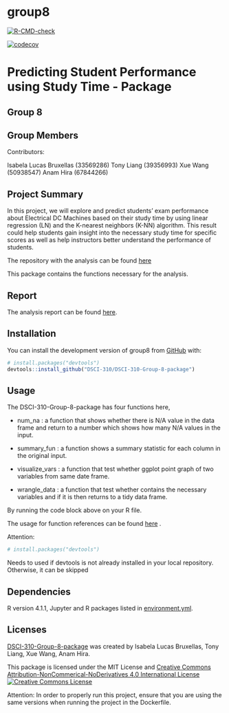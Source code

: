 
<!-- README.md is generated from README.Rmd. Please edit that file -->
<!-- badges: start -->

# group8

[![R-CMD-check](https://github.com/DSCI-310/DSCI-310-Group-8-Package/workflows/R-CMD-check/badge.svg)](https://github.com/DSCI-310/DSCI-310-Group-8-Package/actions)

[![codecov](https://codecov.io/gh/DSCI-310/DSCI-310-Group-8-Package/branch/main/graph/badge.svg?token=QRIHLUGBLT)](https://codecov.io/gh/DSCI-310/DSCI-310-Group-8-Package)

<!-- badges: end -->

# Predicting Student Performance using Study Time - Package

## Group 8

## Group Members

Contributors:

Isabela Lucas Bruxellas (33569286) Tony Liang (39356993) Xue Wang
(50938547) Anam Hira (67844266)

## Project Summary

In this project, we will explore and predict students’ exam performance
about Electrical DC Machines based on their study time by using linear
regression (LN) and the K-nearest neighbors (K-NN) algorithm. This
result could help students gain insight into the necessary study time
for specific scores as well as help instructors better understand the
performance of students.

The repository with the analysis can be found
[here](https://github.com/DSCI-310/DSCI-310-Group-8)

This package contains the functions necessary for the analysis.

## Report

The analysis report can be found
[here](https://github.com/DSCI-310/DSCI-310-Group-8/blob/main/doc/student_performance_analysis_report.Rmd#).

## Installation

You can install the development version of group8 from
[GitHub](https://github.com/DSCI-310/DSCI-310-Group-8-package) with:

``` r
# install.packages("devtools")
devtools::install_github("DSCI-310/DSCI-310-Group-8-package")
```

## Usage

The DSCI-310-Group-8-package has four functions here,

-   num_na : a function that shows whether there is N/A value in the
    data frame and return to a number which shows how many N/A values in
    the input.

-   summary_fun : a function shows a summary statistic for each column
    in the original input.

-   visualize_vars : a function that test whether ggplot point graph of
    two variables from same date frame.

-   wrangle_data : a function that test whether contains the necessary
    variables and if it is then returns to a tidy data frame.

By running the code block above on your R file.

The usage for function references can be found
[here](https://dsci-310.github.io/DSCI-310-Group-8-package/reference/index.html)
.

Attention:

``` r
# install.packages("devtools")
```

Needs to used if devtools is not already installed in your local
repository. Otherwise, it can be skipped

## Dependencies

R version 4.1.1, Jupyter and R packages listed in
[environment.yml](https://github.com/DSCI-310/DSCI-310-Group-8/blob/main/environment.yml).

## Licenses

[DSCI-310-Group-8-package](https://github.com/DSCI-310/DSCI-310-Group-8-package)
was created by Isabela Lucas Bruxellas, Tony Liang, Xue Wang, Anam Hira.

This package is licensed under the MIT License and [Creative Commons
Attribution-NonCommerical-NoDerivatives 4.0 International
License](https://creativecommons.org/licenses/by-nc-nd/4.0/)
<a rel="license" href="http://creativecommons.org/licenses/by-nc-nd/4.0/"><img alt="Creative Commons License" style="border-width:1" src="https://i.creativecommons.org/l/by-nc-nd/4.0/88x31.png" /></a><br />

Attention: In order to properly run this project, ensure that you are
using the same versions when running the project in the Dockerfile.
